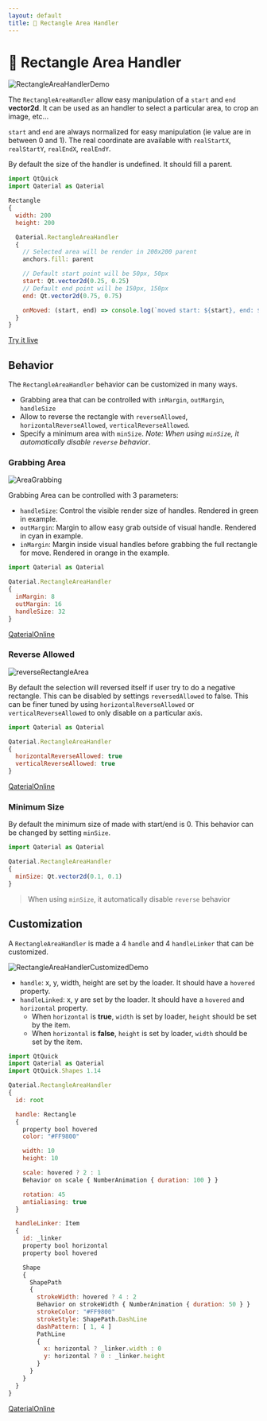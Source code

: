 ```yaml
---
layout: default
title: 🔲 Rectangle Area Handler
---
```


# 🔲 Rectangle Area Handler

![RectangleAreaHandlerDemo](https://user-images.githubusercontent.com/17255804/85398203-283aa100-b555-11ea-921b-12772e3a1bf7.gif)

The `RectangleAreaHandler` allow easy manipulation of a `start` and `end` **vector2d**. It can be used as an handler to select a particular area, to crop an image, etc...

`start` and `end` are always normalized for easy manipulation (ie value are in between 0 and 1). The real coordinate are available with `realStartX`, `realStartY`, `realEndX`, `realEndY`.

By default the size of the handler is undefined. It should fill a parent.

```js
import QtQuick
import Qaterial as Qaterial

Rectangle
{
  width: 200
  height: 200

  Qaterial.RectangleAreaHandler
  {
    // Selected area will be render in 200x200 parent
    anchors.fill: parent

    // Default start point will be 50px, 50px
    start: Qt.vector2d(0.25, 0.25)
    // Default end point will be 150px, 150px
    end: Qt.vector2d(0.75, 0.75)

    onMoved: (start, end) => console.log(`moved start: ${start}, end: ${end}`)
  }
}
```

[Try it live](https://tinyurl.com/yb2m7lgh)

## Behavior

The `RectangleAreaHandler` behavior can be customized in many ways.

* Grabbing area that can be controlled with `inMargin`, `outMargin`, `handleSize`
* Allow to reverse the rectangle with `reverseAllowed`, `horizontalReverseAllowed`, `verticalReverseAllowed`.
* Specify a minimum area with `minSize`. *Note: When using `minSize`, it automatically disable `reverse` behavior*.

### Grabbing Area

![AreaGrabbing](https://user-images.githubusercontent.com/17255804/85622001-7ab7b280-b666-11ea-9989-1fc1e2b445c8.gif)

Grabbing Area can be controlled with 3 parameters:

* `handleSize`: Control the visible render size of handles. Rendered in green in example.
* `outMargin`: Margin to allow easy grab outside of visual handle. Rendered in cyan in example.
* `inMargin`: Margin inside visual handles before grabbing the full rectangle for move. Rendered in orange in the example.

```js
import Qaterial as Qaterial

Qaterial.RectangleAreaHandler
{
  inMargin: 8
  outMargin: 16
  handleSize: 32
}
```

[QaterialOnline](https://tinyurl.com/y8n9lumf)

### Reverse Allowed

![reverseRectangleArea](https://user-images.githubusercontent.com/17255804/85623093-2281b000-b668-11ea-96d0-adf7a4d7482b.gif)

By default the selection will reversed itself if user try to do a negative rectangle. This can be disabled by settings `reversedAllowed` to false. This can be finer tuned by using `horizontalReverseAllowed` or `verticalReverseAllowed` to only disable on a particular axis.

```js
import Qaterial as Qaterial

Qaterial.RectangleAreaHandler
{
  horizontalReverseAllowed: true
  verticalReverseAllowed: true
}
```

[QaterialOnline](https://tinyurl.com/yav7bqgr)

### Minimum Size

By default the minimum size of made with start/end is 0. This behavior can be changed by setting `minSize`.

```js
import Qaterial as Qaterial

Qaterial.RectangleAreaHandler
{
  minSize: Qt.vector2d(0.1, 0.1)
}
```

> When using `minSize`, it automatically disable `reverse` behavior

## Customization

A `RectangleAreaHandler` is made a 4 `handle` and 4 `handleLinker` that can be customized.

![RectangleAreaHandlerCustomizedDemo](https://user-images.githubusercontent.com/17255804/85398291-4c967d80-b555-11ea-9db0-28b3c302a7ee.gif)

* `handle`: x, y, width, height are set by the loader. It should have a `hovered` property.
* `handleLinked`: x, y are set by the loader. It should have a `hovered` and `horizontal` property.
  * When `horizontal` is **true**, `width` is set by loader, `height` should be set by the item.
  * When `horizontal` is **false**, `height` is set by loader, `width` should be set by the item.

```js
import QtQuick
import Qaterial as Qaterial
import QtQuick.Shapes 1.14

Qaterial.RectangleAreaHandler
{
  id: root

  handle: Rectangle
  {
    property bool hovered
    color: "#FF9800"

    width: 10
    height: 10

    scale: hovered ? 2 : 1
    Behavior on scale { NumberAnimation { duration: 100 } }

    rotation: 45
    antialiasing: true
  }

  handleLinker: Item
  {
    id: _linker
    property bool horizontal
    property bool hovered

    Shape
    {
      ShapePath
      {
        strokeWidth: hovered ? 4 : 2
        Behavior on strokeWidth { NumberAnimation { duration: 50 } }
        strokeColor: "#FF9800"
        strokeStyle: ShapePath.DashLine
        dashPattern: [ 1, 4 ]
        PathLine
        {
          x: horizontal ? _linker.width : 0
          y: horizontal ? 0 : _linker.height
        }
      }
    }
  }
}
```

[QaterialOnline](https://tinyurl.com/yar7gk2e)
